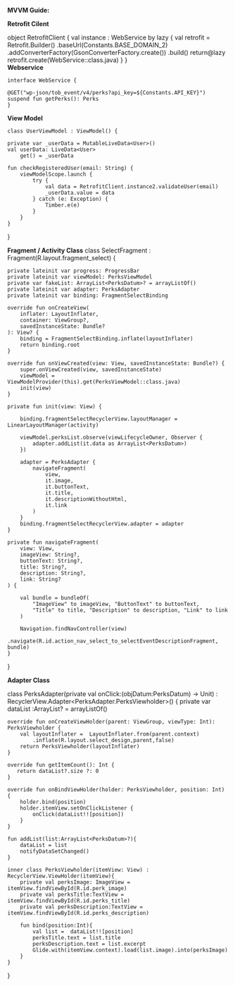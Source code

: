 **MVVM Guide:**

**Retrofit Cilent**

 object RetrofitClient {
    val instance : WebService by lazy {
        val retrofit = Retrofit.Builder()
            .baseUrl(Constants.BASE_DOMAIN_2)
            .addConverterFactory(GsonConverterFactory.create())
            .build()
        return@lazy retrofit.create(WebService::class.java)
    }
    }
    <br/>
   **Webservice**
    
    interface WebService {

    @GET("wp-json/tob_event/v4/perks?api_key=${Constants.API_KEY}")
    suspend fun getPerks(): Perks 
    }
    
   **View Model**
    
    class UserViewModel : ViewModel() {

    private var _userData = MutableLiveData<User>()
    val userData: LiveData<User>
        get() = _userData

    fun checkRegisteredUser(email: String) {
        viewModelScope.launch {
            try {
                val data = RetrofitClient.instance2.validateUser(email)
                _userData.value = data
            } catch (e: Exception) {
                Timber.e(e)
            }
        }
    }
}

**Fragment / Activity Class**
class SelectFragment : Fragment(R.layout.fragment_select) {

    private lateinit var progress: ProgressBar
    private lateinit var viewModel: PerksViewModel
    private var fakeList: ArrayList<PerksDatum>? = arrayListOf()
    private lateinit var adapter: PerksAdapter
    private lateinit var binding: FragmentSelectBinding

    override fun onCreateView(
        inflater: LayoutInflater,
        container: ViewGroup?,
        savedInstanceState: Bundle?
    ): View? {
        binding = FragmentSelectBinding.inflate(layoutInflater)
        return binding.root
    }

    override fun onViewCreated(view: View, savedInstanceState: Bundle?) {
        super.onViewCreated(view, savedInstanceState)
        viewModel = ViewModelProvider(this).get(PerksViewModel::class.java)
        init(view)
    }

    private fun init(view: View) {

        binding.fragmentSelectRecyclerView.layoutManager = LinearLayoutManager(activity)

        viewModel.perksList.observe(viewLifecycleOwner, Observer {
            adapter.addList(it.data as ArrayList<PerksDatum>)
        })

        adapter = PerksAdapter {
            navigateFragment(
                view,
                it.image,
                it.buttonText,
                it.title,
                it.descriptionWithoutHtml,
                it.link
            )
        }
        binding.fragmentSelectRecyclerView.adapter = adapter
    }

    private fun navigateFragment(
        view: View,
        imageView: String?,
        buttonText: String?,
        title: String?,
        description: String?,
        link: String?
    ) {

        val bundle = bundleOf(
            "ImageView" to imageView, "ButtonText" to buttonText,
            "Title" to title, "Description" to description, "Link" to link
        )

        Navigation.findNavController(view)
            .navigate(R.id.action_nav_select_to_selectEventDescriptionFragment, bundle)
    }

}

**Adapter Class**

class PerksAdapter(private val onClick:(objDatum:PerksDatum) -> Unit) : RecyclerView.Adapter<PerksAdapter.PerksViewholder>() {
    private var dataList :ArrayList<PerksDatum>? = arrayListOf()

    override fun onCreateViewHolder(parent: ViewGroup, viewType: Int): PerksViewholder {
        val layoutInflater =  LayoutInflater.from(parent.context)
            .inflate(R.layout.select_design,parent,false)
        return PerksViewholder(layoutInflater)
    }

    override fun getItemCount(): Int {
       return dataList?.size ?: 0
    }

    override fun onBindViewHolder(holder: PerksViewholder, position: Int) {
        holder.bind(position)
        holder.itemView.setOnClickListener {
            onClick(dataList!![position])
        }
    }

    fun addList(list:ArrayList<PerksDatum>?){
        dataList = list
        notifyDataSetChanged()
    }

    inner class PerksViewholder(itemView: View) : RecyclerView.ViewHolder(itemView){
        private val perksImage: ImageView = itemView.findViewById(R.id.perk_image)
        private val perksTitle:TextView = itemView.findViewById(R.id.perks_title)
        private val perksDescription:TextView = itemView.findViewById(R.id.perks_description)

        fun bind(position:Int){
            val list =  dataList!![position]
            perksTitle.text = list.title
            perksDescription.text = list.excerpt
            Glide.with(itemView.context).load(list.image).into(perksImage)
        }
    }

}

